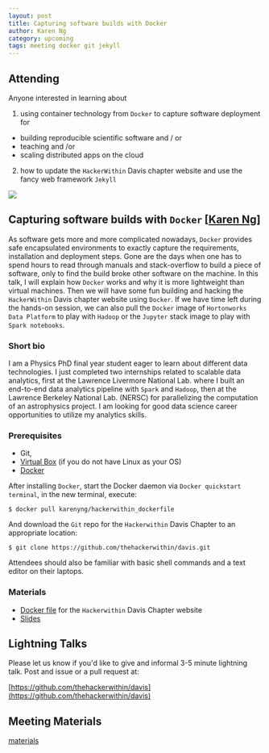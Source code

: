```yaml
---
layout: post
title: Capturing software builds with Docker
author: Karen Ng
category: upcoming
tags: meeting docker git jekyll 
---
```


## Attending

Anyone interested in learning about    
1) using container technology from `Docker` to capture software deployment for    

* building reproducible scientific software and / or
* teaching and /or
* scaling distributed apps on the cloud 

2) how to update the `HackerWithin` Davis chapter website and use the fancy web
framework `Jekyll`  

![](http://blogs.gartner.com/richard-watson/files/2015/05/can-use-same-containers-tomorrow.jpg)

## Capturing software builds with `Docker` [[Karen Ng](karenyyng.github.io)]
As software gets more and more complicated nowadays, `Docker`
provides safe encapsulated environments to exactly capture the requirements,
installation and deployment steps. Gone are the days when one has to spend hours to read
through manuals and stack-overflow to build a piece of software, only to find the build 
broke other software on the machine. 
In this talk, I will explain how `Docker` works and why it is more lightweight
than virtual machines. Then we will have some fun building and hacking the 
`HackerWithin` Davis chapter website using `Docker`. If we have time left
during the hands-on session, we can also pull the `Docker` image of `Hortonworks Data
Platform` to play with `Hadoop` or the `Jupyter` stack image to play with `Spark
notebooks`.

### Short bio
I am a Physics PhD final year student eager to learn about different data
technologies. I just completed two internships related to scalable data
analytics, first at the Lawrence Livermore National Lab. where I built an
end-to-end data analytics pipeline with `Spark` and `Hadoop`, then at the Lawrence
Berkeley National Lab. (NERSC) for parallelizing the computation of an astrophysics 
project. I am looking for good data science career opportunities to utilize my
analytics skills. 


### Prerequisites

* Git, 
* [Virtual Box](https://www.virtualbox.org/wiki/Downloads) (if you do not have Linux as your OS)
* [Docker](https://docs.docker.com/engine/installation/) 

After installing `Docker`, start the Docker daemon via `Docker quickstart
terminal`, in the new terminal, execute:

```
$ docker pull karenyng/hackerwithin_dockerfile
```
    
And download the `Git` repo for the `Hackerwithin` Davis Chapter to an
appropriate location:   

```
$ git clone https://github.com/thehackerwithin/davis.git
```
   
Attendees should also be familiar with basic shell commands and a text editor on their laptops.

### Materials
* [Docker file](https://github.com/karenyyng/hackerwithin_dockerfile) for the
    `Hackerwithin` Davis Chapter website
* [Slides](http://karenyyng.github.io/MySlideDeck/dockerTutorial.html)

## Lightning Talks

Please let us know if you'd like to give and informal 3-5 minute lightning
talk. Post and issue or a pull request at:

[https://github.com/thehackerwithin/davis](https://github.com/thehackerwithin/davis)


## Meeting Materials

[materials](https://github.com/thehackerwithin/davis/tree/gh-pages/meeting-materials/2016-04-14)
